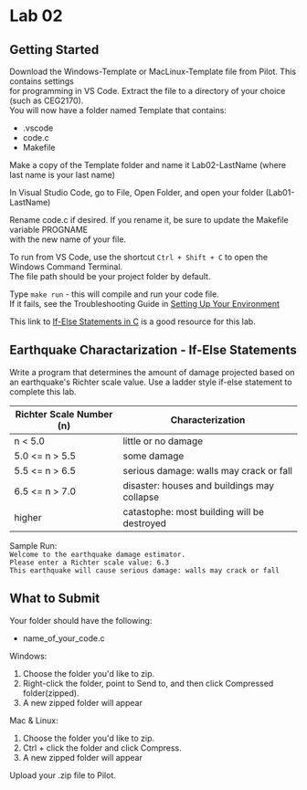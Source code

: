 # Lab 02

## Getting Started

Download the Windows-Template or MacLinux-Template file from Pilot.  This contains settings  
for programming in VS Code.  Extract the file to a directory of your choice (such as CEG2170).  
You will now have a folder named Template that contains:
* .vscode
* code.c
* Makefile

Make a copy of the Template folder and name it Lab02-LastName (where last name is your last name)

In Visual Studio Code, go to File, Open Folder, and open your folder (Lab01-LastName) 

Rename code.c if desired.  If you rename it, be sure to update the Makefile variable PROGNAME  
with the new name of your file.

To run from VS Code, use the shortcut `Ctrl + Shift + C` to open the Windows Command Terminal.  
The file path should be your project folder by default.

Type `make run` - this will compile and run your code file.  
If it fails, see the Troubleshooting Guide in [Setting Up Your Environment](https://github.com/pattonsgirl/Spring2020-CEG2170)

This link to [If-Else Statements in C](https://www.programiz.com/c-programming/c-if-else-statement) is a good resource for this lab.

## Earthquake Charactarization - If-Else Statements

Write a program that determines the amount of damage projected based on an earthquake's Richter scale value.  Use a ladder style if-else statement to complete this lab.

| Richter Scale Number (n)        | Characterization                                 |
| --------------------------------|--------------------------------------------------|
| n < 5.0                         | little or no damage                              |
| 5.0 <= n > 5.5                  | some damage                                      |
| 5.5 <= n > 6.5                  | serious damage: walls may crack or fall          |
| 6.5 <= n > 7.0                  | disaster: houses and buildings may collapse      |
| higher                          | catastophe: most building will be destroyed      |

Sample Run:  
`Welcome to the earthquake damage estimator.`  
`Please enter a Richter scale value: 6.3`  
`This earthquake will cause serious damage: walls may crack or fall`

## What to Submit
Your folder should have the following:  
* name_of_your_code.c

Windows:
1. Choose the folder you'd like to zip.
2. Right-click the folder, point to Send to, and then click Compressed folder(zipped). 
3. A new zipped folder will appear 
 
Mac & Linux:
1. Choose the folder you'd like to zip.
2. Ctrl + click the folder and click Compress. 
3. A new zipped folder will appear 

Upload your .zip file to Pilot.